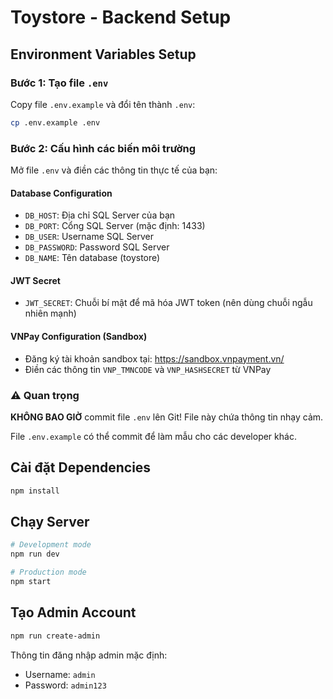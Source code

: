 # Toystore - Backend Setup

## Environment Variables Setup

### Bước 1: Tạo file `.env`

Copy file `.env.example` và đổi tên thành `.env`:

```bash
cp .env.example .env
```

### Bước 2: Cấu hình các biến môi trường

Mở file `.env` và điền các thông tin thực tế của bạn:

#### Database Configuration
- `DB_HOST`: Địa chỉ SQL Server của bạn
- `DB_PORT`: Cổng SQL Server (mặc định: 1433)
- `DB_USER`: Username SQL Server
- `DB_PASSWORD`: Password SQL Server
- `DB_NAME`: Tên database (toystore)

#### JWT Secret
- `JWT_SECRET`: Chuỗi bí mật để mã hóa JWT token (nên dùng chuỗi ngẫu nhiên mạnh)

#### VNPay Configuration (Sandbox)
- Đăng ký tài khoản sandbox tại: https://sandbox.vnpayment.vn/
- Điền các thông tin `VNP_TMNCODE` và `VNP_HASHSECRET` từ VNPay

### ⚠️ Quan trọng

**KHÔNG BAO GIỜ** commit file `.env` lên Git! File này chứa thông tin nhạy cảm.

File `.env.example` có thể commit để làm mẫu cho các developer khác.

## Cài đặt Dependencies

```bash
npm install
```

## Chạy Server

```bash
# Development mode
npm run dev

# Production mode
npm start
```

## Tạo Admin Account

```bash
npm run create-admin
```

Thông tin đăng nhập admin mặc định:
- Username: `admin`
- Password: `admin123`
